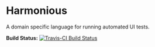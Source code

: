 Harmonious
==========

A domain specific language for running automated UI tests.

**Build Status:** [![Travis-CI Build Status](https://travis-ci.org/abbotao/harmonious.svg?branch=master )](https://travis-ci.org/abbotao/harmonious)
